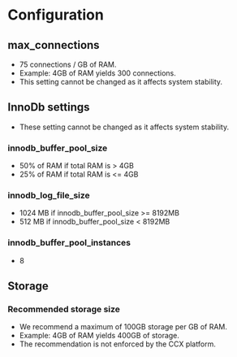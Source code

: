 # Configuration
##  max_connections
* 75 connections / GB of RAM.
* Example: 4GB of RAM yields 300 connections.
* This setting cannot be changed as it affects system stability.

## InnoDb settings
* These setting cannot be changed as it affects system stability.
### innodb_buffer_pool_size
* 50% of RAM if total RAM is &gt; 4GB
* 25% of RAM if total RAM is &lt;= 4GB
### innodb_log_file_size 
* 1024 MB if innodb_buffer_pool_size &gt;= 8192MB
* 512 MB if innodb_buffer_pool_size &lt; 8192MB  
### innodb_buffer_pool_instances
* 8 

## Storage
### Recommended storage size
* We recommend a maximum of 100GB storage per GB of RAM.
* Example: 4GB of RAM yields 400GB of storage.
* The recommendation is not enforced by the CCX platform.

